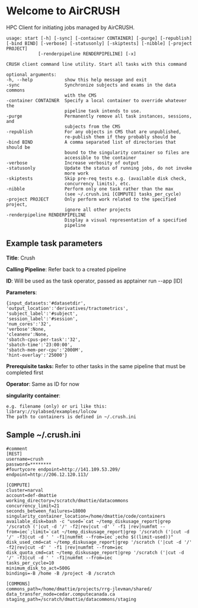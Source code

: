 # Welcome to AirCRUSH

HPC Client for initiating jobs managed by AirCRUSH.

    usage: start [-h] [-sync] [-container CONTAINER] [-purge] [-republish] [-bind BIND] [-verbose] [-statusonly] [-skiptests] [-nibble] [-project PROJECT]
                [-renderpipeline RENDERPIPELINE] [-x]

    CRUSH client command line utility. Start all tasks with this command

    optional arguments:
    -h, --help            show this help message and exit
    -sync                 Synchronize subjects and exams in the data commons 
                          with the CMS
    -container CONTAINER  Specify a local container to override whatever the 
                          pipeline task intends to use.
    -purge                Permanently remove all task instances, sessions, and 
                          subjects from the CMS
    -republish            For any objects in CMS that are unpublished, 
                          re-publish them if they probably should be
    -bind BIND            A comma separated list of directories that should be 
                          bound to the singularity container so files are 
                          accessible to the container
    -verbose              Increase verbosity of output
    -statusonly           Update the status of running jobs, do not invoke 
                          more work
    -skiptests            Skip pre-req tests e.g. (available disk check, 
                          concurrency limits), etc.
    -nibble               Perform only one task rather than the max 
                          (see ~/.crush.ini [COMPUTE] tasks_per_cycle)
    -project PROJECT      Only perform work related to the specified project, 
                          ignore all other projects
    -renderpipeline RENDERPIPELINE
                          Display a visual representation of a specified 
                          pipeline

## Example task parameters

**Title**: Crush

**Calling Pipeline**: Refer back to a created pipeline

**ID**: Will be used as the task operator, passed as apptainer run --app [ID]

**Parameters**: 

    {input_datasets:'#datasetdir',
    'output_location':'derivatives/tractometrics',
    'subject_label':'#subject',
    'session_label':'#session',
    'num_cores':'32',
    'verbose':None,
    'cleanenv':None,
    'sbatch-cpus-per-task':'32',
    'sbatch-time':'23:00:00',
    'sbatch-mem-per-cpu':'2000M',
    'hint-overlay':'25000'}

**Prerequisite tasks:** Refer to other tasks in the same pipeline that must be completed first

**Operator**: Same as ID for now

**singularity container**:  
    
    e.g. filename (only) or uri like this: library://sylabsed/examples/lolcow
    The path to containers is defined in ~/.crush.ini

## Sample ~/.crush.ini
    #comment
    [REST]
    username=crush
    password=********
    #fourtycore endpoint=http://141.109.53.209/
    endpoint=http://206.12.120.113/

    [COMPUTE]
    cluster=narval
    account=def-dmattie
    working_directory=/scratch/dmattie/datacommons
    concurrency_limit=21
    seconds_between_failures=18000
    singularity_container_location=/home/dmattie/code/containers
    available_disk=bash -c "used=`cat ~/temp_diskusage_report|grep '/scratch ('|cut -d '/' -f2|rev|cut -d' ' -f1 |rev|numfmt --from=iec`;limit=`cat ~/temp_diskusage_report|grep '/scratch ('|cut -d '/' -f3|cut -d ' ' -f1|numfmt --from=iec`;echo $((limit-used))"
    disk_used_cmd=cat ~/temp_diskusage_report|grep '/scratch ('|cut -d '/' -f2|rev|cut -d' ' -f1 |rev|numfmt --from=iec
    disk_quota_cmd=cat ~/temp_diskusage_report|grep '/scratch ('|cut -d '/' -f3|cut -d ' ' -f1|numfmt --from=iec
    tasks_per_cycle=10
    minimum_disk_to_act=500G
    bindings=-B /home -B /project -B /scratch

    [COMMONS]
    commons_path=/home/dmattie/projects/rrg-jlevman/shared/
    data_transfer_node=cedar.computecanada.ca
    staging_path=/scratch/dmattie/datacommons/staging
    